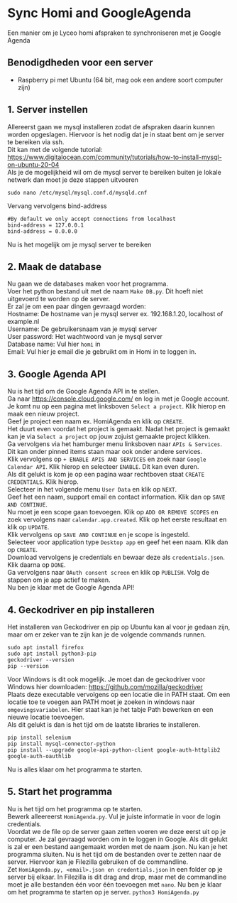 # Sync Homi and GoogleAgenda
Een manier om je Lyceo homi afspraken te synchroniseren met je Google Agenda

## Benodigdheden voor een server
- Raspberry pi met Ubuntu (64 bit, mag ook een andere soort computer zijn)

## 1. Server instellen
Allereerst gaan we mysql installeren zodat de afspraken daarin kunnen worden opgeslagen. Hiervoor is het nodig dat je in staat bent om je server te bereiken via ssh.  
Dit kan met de volgende tutorial: https://www.digitalocean.com/community/tutorials/how-to-install-mysql-on-ubuntu-20-04  
Als je de mogelijkheid wil om de mysql server te bereiken buiten je lokale netwerk dan moet je deze stappen uitvoeren  
```
sudo nano /etc/mysql/mysql.conf.d/mysqld.cnf
```  
Vervang vervolgens bind-address  
```
#By default we only accept connections from localhost
bind-address = 127.0.0.1
bind-address = 0.0.0.0
```
Nu is het mogelijk om je mysql server te bereiken

## 2. Maak de database
Nu gaan we de databases maken voor het programma.  
Voer het python bestand uit met de naam `Make DB.py`. Dit hoeft niet uitgevoerd te worden op de server.  
Er zal je om een paar dingen gevraagd worden:  
Hostname: De hostname van je mysql server ex. 192.168.1.20, localhost of example.nl  
Username: De gebruikersnaam van je mysql server  
User password: Het wachtwoord van je mysql server  
Database name: Vul hier `homi` in  
Email: Vul hier je email die je gebruikt om in Homi in te loggen in.  

## 3. Google Agenda API
Nu is het tijd om de Google Agenda API in te stellen.  
Ga naar https://console.cloud.google.com/ en log in met je Google account.  
Je komt nu op een pagina met linksboven `Select a project`. Klik hierop en maak een nieuw project.  
Geef je project een naam ex. HomiAgenda en klik op `CREATE`.  
Het duurt even voordat het project is gemaakt. Nadat het project is gemaakt kan je via `Select a project` op jouw zojuist gemaakte project klikken.  
Ga vervolgens via het hamburger menu linksboven naar `APIs & Services`. Dit kan onder pinned items staan maar ook onder andere services.  
Klik vervolgens op `+ ENABLE APIS AND SERVICES` en zoek naar `Google Calendar API`. Klik hierop en selecteer `ENABLE`. Dit kan even duren.  
Als dit gelukt is kom je op een pagina waar rechtboven staat `CREATE CREDENTIALS`. Klik hierop.  
Selecteer in het volgende menu `User Data` en klik op `NEXT`.  
Geef het een naam, support email en contact information. Klik dan op `SAVE AND CONTINUE`.  
Nu moet je een scope gaan toevoegen. Klik op `ADD OR REMOVE SCOPES` en zoek vervolgens naar `calendar.app.created`. Klik op het eerste resultaat en klik op `UPDATE`.  
Klik vervolgens op `SAVE AND CONTINUE` en je scope is ingesteld.  
Selecteer voor application type `Desktop app` en geef het een naam. Klik dan op `CREATE`.  
Download vervolgens je credentials en bewaar deze als `credentials.json`. Klik daarna op `DONE`.  
Ga vervolgens naar `OAuth consent screen` en klik op `PUBLISH`. Volg de stappen om je app actief te maken.  
Nu ben je klaar met de Google Agenda API!

## 4. Geckodriver en pip installeren
Het installeren van Geckodriver en pip op Ubuntu kan al voor je gedaan zijn, maar om er zeker van te zijn kan je de volgende commands runnen.  
```
sudo apt install firefox 
sudo apt install python3-pip
geckodriver --version
pip --version
```
Voor Windows is dit ook mogelijk. Je moet dan de geckodriver voor Windows hier downloaden: https://github.com/mozilla/geckodriver  
Plaats deze executable vervolgens op een locatie die in PATH staat. Om een locatie toe te voegen aan PATH moet je zoeken in windows naar `omgevingsvariabelen`. Hier staat kan je het tabje Path bewerken en een nieuwe locatie toevoegen.  
Als dit gelukt is dan is het tijd om de laatste libraries te installeren.  
```
pip install selenium
pip install mysql-connector-python
pip install --upgrade google-api-python-client google-auth-httplib2 google-auth-oauthlib
```
Nu is alles klaar om het programma te starten.

## 5. Start het programma
Nu is het tijd om het programma op te starten.  
Bewerk alleereerst `HomiAgenda.py`. Vul je juiste informatie in voor de login credentials.  
Voordat we de file op de server gaan zetten voeren we deze eerst uit op je computer. Je zal gevraagd worden om in te loggen in Google. Als dit gelukt is zal er een bestand aangemaakt worden met de naam <email>.json. Nu kan je het programma sluiten.
Nu is het tijd om de bestanden over te zetten naar de server. Hiervoor kan je Filezilla gebruiken of de commandline.  
Zet `HomiAgenda.py, <email>.json en credentials.json` in een folder op je server bij elkaar. In Filezilla is dit drag and drop, maar met de commandline moet je alle bestanden één voor één toevoegen met `nano`.
Nu ben je klaar om het programma te starten op je server. `python3 HomiAgenda.py`
